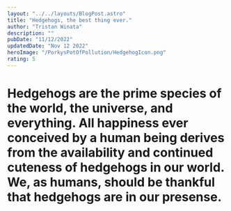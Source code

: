 ```yaml
---
layout: "../../layouts/BlogPost.astro"
title: "Hedgehogs, the best thing ever."
author: "Tristan Winata"
description: ""
pubDate: "11/12/2022"
updatedDate: "Nov 12 2022"
heroImage: "/PorkysPotOfPollution/HedgehogIcon.png"
rating: 5
---
```


# Hedgehogs are the prime species of the world, the universe, and everything. All happiness ever conceived by a human being derives from the availability and continued cuteness of hedgehogs in our world. We, as humans, should be thankful that hedgehogs are in our presense.